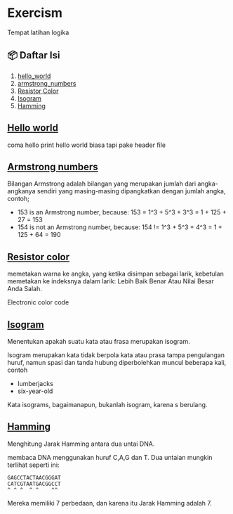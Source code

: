 # Exercism

Tempat latihan logika

## 📦 Daftar Isi

1. [hello_world](#hello-world)
2. [armstrong_numbers](#armstrong-numbers)
3. [Resistor Color](#resistor-color)
4. [Isogram](#isogram)
5. [Hamming](#hamming)

## [Hello world](./1)

coma hello print hello world biasa tapi pake header file

## [Armstrong numbers](./2)

Bilangan Armstrong adalah bilangan yang merupakan jumlah dari angka-angkanya sendiri yang masing-masing dipangkatkan dengan jumlah angka, contoh;

- 153 is an Armstrong number, because: 153 = 1^3 + 5^3 + 3^3 = 1 + 125 + 27 = 153
- 154 is not an Armstrong number, because: 154 != 1^3 + 5^3 + 4^3 = 1 + 125 + 64 = 190

## [Resistor color](./3)

memetakan warna ke angka, yang ketika disimpan sebagai larik, kebetulan memetakan ke indeksnya dalam larik: Lebih Baik Benar Atau Nilai Besar Anda Salah.

Electronic color code

## [Isogram](./4)

Menentukan apakah suatu kata atau frasa merupakan isogram.

Isogram merupakan kata tidak berpola kata atau prasa tampa pengulangan huruf, namun spasi dan tanda hubung diperbolehkan muncul beberapa kali, contoh

- lumberjacks
- six-year-old

Kata isograms, bagaimanapun, bukanlah isogram, karena s berulang.

## [Hamming](./5)

Menghitung Jarak Hamming antara dua untai DNA.

membaca DNA menggunakan huruf C,A,G dan T. Dua untaian mungkin terlihat seperti ini:

```text
GAGCCTACTAACGGGAT
CATCGTAATGACGGCCT
^ ^ ^  ^ ^    ^^
```

Mereka memiliki 7 perbedaan, dan karena itu Jarak Hamming adalah 7.

## 
